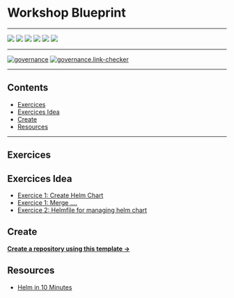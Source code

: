 # Workshop Blueprint

---

![](https://img.shields.io/github/commit-activity/m/ik-workshop/workshop-helm-v1)
![](https://img.shields.io/github/last-commit/ik-workshop/workshop-helm-v1)
[![](https://img.shields.io/github/license/ivankatliarchuk/.github)](https://github.com/ivankatliarchuk/.github/LICENCE)
[![](https://img.shields.io/github/languages/code-size/ik-workshop/workshop-helm-v1)](https://github.com/ik-workshop/workshop-helm-v1)
[![](https://img.shields.io/github/repo-size/ik-workshop/workshop-helm-v1)](https://github.com/ik-workshop/workshop-helm-v1)
![](https://img.shields.io/github/languages/top/ik-workshop/workshop-helm-v1?color=green&logo=markdown&logoColor=blue)

---

[![governance][governance-badge]][governance-action]
[![governance.link-checker][governance.link-checker.badge]][governance.link-checker.status]

---

<!-- START doctoc generated TOC please keep comment here to allow auto update -->
<!-- DON'T EDIT THIS SECTION, INSTEAD RE-RUN doctoc TO UPDATE -->
## Contents

- [Exercices](#exercices)
- [Exercices Idea](#exercices-idea)
- [Create](#create)
- [Resources](#resources)

<!-- END doctoc generated TOC please keep comment here to allow auto update -->

---

## Exercices

## Exercices Idea

- [Exercice 1: Create Helm Chart]()
- [Exercice 1: Merge ....]()
- [Exercice 2: Helmfile for managing helm chart](https://jhooq.com/helmfile-manage-helmchart/)

## Create

[**Create a repository using this template →**][template.generate]

## Resources

- [Helm in 10 Minutes](https://banzaicloud.com/blog/creating-helm-charts-part-2/)

<!-- resources -->
[template.generate]: https://github.com/ik-workshop/workshop-helm-v1/generate
[code-style.badge]: https://img.shields.io/badge/code_style-prettier-ff69b4.svg?style=flat-square

[governance-badge]: https://github.com/ik-workshop/workshop-helm-v1/actions/workflows/governance.bot.yml/badge.svg
[governance-action]: https://github.com/ik-workshop/workshop-helm-v1/actions/workflows/governance.bot.yml

[governance.link-checker.badge]: https://github.com/ik-workshop/workshop-helm-v1/actions/workflows/governance.links-checker.yml/badge.svg
[governance.link-checker.status]: https://github.com/ik-workshop/workshop-helm-v1/actions/workflows/governance.links-checker.yml
